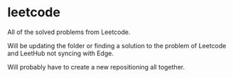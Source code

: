 # leetcode
All of the solved problems from Leetcode.

Will be updating the folder or finding a solution to the problem of Leetcode and LeetHub not syncing with Edge.

Will probably have to create a new repositioning all together.
